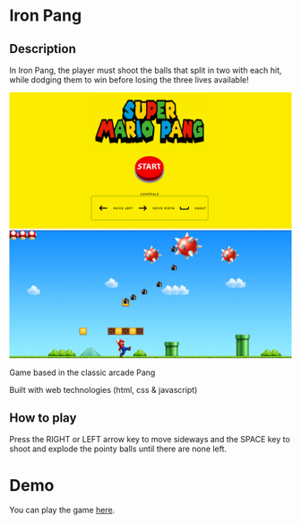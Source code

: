 # Iron Pang

## Description 

In Iron Pang, the player must shoot the balls that split in two with each hit, while dodging them to win before losing the three lives available!

<img src="./img/startGame.png" alt="start game preview">
<img src="./img/game.png" alt="game preview">

Game based in the classic arcade Pang

Built with web technologies (html, css & javascript)


## How to play

Press the RIGHT or LEFT arrow key to move sideways and the SPACE key to shoot and explode the pointy balls until there are none left.


# Demo

You can play the game <a href="https://martamerchan16.github.io/iron-pang/">here</a>.